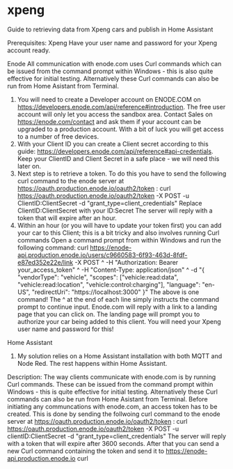 # xpeng
Guide to retrieving data from Xpeng cars and publish in Home Assistant

Prerequisites:
Xpeng
Have your user name and password for your Xpeng account ready.

Enode
All communication with enode.com uses Curl commands which can be issued from the command prompt within Windows - this is also quite effective for initial testing. 
Alternatively these Curl commands can also be run from Home Asistant from Terminal. 
1. You will need to create a Developer account on ENODE.COM on https://developers.enode.com/api/reference#introduction.
   The free user account will only let you access the sandbox area. Contact Sales on https://enode.com/contact and ask them if your account can be upgraded to a production account.
   With a bit of luck you will get access to a number of free devices.
2. With your Client ID you can create a Client secret according to this guide: https://developers.enode.com/api/reference#api-credentials.
   Keep your ClientID and Client Secret in a safe place - we will need this later on.
4. Next step is to retrieve a token. To do this you have to send the following curl command to the enode server at https://oauth.production.enode.io/oauth2/token :
   curl https://oauth.production.enode.io/oauth2/token -X POST -u ClientID:ClientSecret -d "grant_type=client_credentials"
   Replace ClientID:ClientSecret with your ID:Secret
   The server will reply with a token that will expire after an hour.
6. Within an hour (or you will have to update your token first) you can add your car to this Client; this is a bit tricky and also involves running Curl commands
   Open a command prompt from within Windows and run the following command:
   curl https://enode-api.production.enode.io/users/c9660583-6f93-463d-8fdf-e87ed352e22e/link -X POST ^
   -H "Authorization: Bearer your_access_token" ^
   -H "Content-Type: application/json" ^
   -d "{ \"vendorType\": \"vehicle\", \"scopes\": [\"vehicle:read:data\", \"vehicle:read:location\", \"vehicle:control:charging\"], \"language\": \"en-US\", \"redirectUri\": \"https://localhost:3000\" }"
   The above is one command! The ^ at the end of each line simply instructs the command prompt to continue input. Enode.com will reply with a link to a landing page that you can click on. The landing page will prompt you to authorize your car being added to this client. You will need your Xpeng user name and password for this!


Home Assistant
1. My solution relies on a Home Assistant installation with both MQTT and Node Red. 
The rest happens within Home Assistant.

Description:
The way clients communicate with enode.com is by running Curl commands. These can be issued from the command prompt within Windows - this is quite effective for initial testing. Alternatively these Curl commands can also be run from Home Asistant from Terminal. 
Before initiating any communcations with enode.com, an access token has to be created. This is done by sending the follwoing curl command to the enode server at https://oauth.production.enode.io/oauth2/token :
curl https://oauth.production.enode.io/oauth2/token -X POST -u clientID:ClientSecret -d "grant_type=client_credentials"
The server will reply with a token that will expire after 3600 seconds.
After that you can send a new Curl command containing the token and send it to https://enode-api.production.enode.io
curl 



